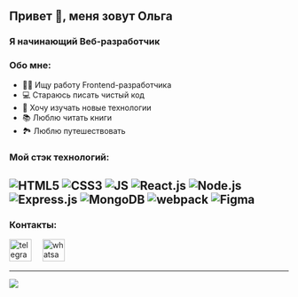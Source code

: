 ## Привет 👋, меня зовут Ольга  
    
### Я начинающий Веб-разработчик

### Обо мне:
  * 👩‍💼 Ищу работу Frontend-разработчика
  * 💻 Стараюсь писать чистый код
  * 🧭 Хочу изучать новые технологии
  * 📚 Люблю читать книги
  * 🏞️ Люблю путешествовать

### Мой стэк технологий: 

<img src='https://img.shields.io/badge/HTML5-E34F26?style=for-the-badge&logo=html5&logoColor=white' alt='HTML5'> <img src='https://img.shields.io/badge/CSS3-1572B6?style=for-the-badge&logo=css3&logoColor=white' alt='CSS3'> <img src='https://img.shields.io/badge/JavaScript-F7DF1E?style=for-the-badge&logo=javascript&logoColor=black' alt='JS'> <img src='https://img.shields.io/badge/React-20232A?style=for-the-badge&logo=react&logoColor=61DAFB' alt='React.js'> <img src='https://img.shields.io/badge/Node.js-43853D?style=for-the-badge&logo=node.js&logoColor=white' alt='Node.js'>  
<img src='https://img.shields.io/badge/Express.js-404D59?style=for-the-badge' alt='Express.js'> <img src='https://img.shields.io/badge/MongoDB-4EA94B?style=for-the-badge&logo=mongodb&logoColor=white' alt='MongoDB'> <img src='https://img.shields.io/badge/webpack-%238DD6F9.svg?style=for-the-badge&logo=webpack&logoColor=black' alt='webpack'> <img src='https://img.shields.io/badge/Figma-F24E1E?style=for-the-badge&logo=figma&logoColor=white' alt='Figma'>
---------------------------
### Контакты:

[<img src='https://cdn.jsdelivr.net/npm/simple-icons@3.0.1/icons/telegram.svg' alt='telegram' height='40'>](https://t.me/Olga_222243)&nbsp;&nbsp;&nbsp;&nbsp;
[<img src='https://cdn.jsdelivr.net/npm/simple-icons@3.0.1/icons/whatsapp.svg' alt='whatsapp' height='40'>](https://wa.me/79032518439)

---------------------
![](https://komarev.com/ghpvc/?username=OlgaLoktionova125)

